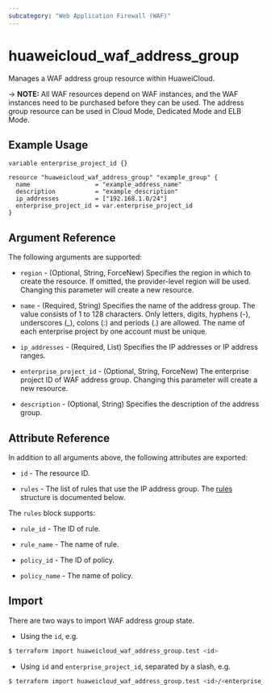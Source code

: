 ```yaml
---
subcategory: "Web Application Firewall (WAF)"
---
```


# huaweicloud_waf_address_group

Manages a WAF address group resource within HuaweiCloud.

-> **NOTE:** All WAF resources depend on WAF instances, and the WAF instances need to be purchased before they can be
used. The address group resource can be used in Cloud Mode, Dedicated Mode and ELB Mode.

## Example Usage

```hcl
variable enterprise_project_id {}

resource "huaweicloud_waf_address_group" "example_group" {
  name                  = "example_address_name"
  description           = "example_description"
  ip_addresses          = ["192.168.1.0/24"]
  enterprise_project_id = var.enterprise_project_id
}
```

## Argument Reference

The following arguments are supported:

* `region` - (Optional, String, ForceNew) Specifies the region in which to create the resource.
  If omitted, the provider-level region will be used. Changing this parameter will create a new resource.

* `name` - (Required, String) Specifies the name of the address group. The value consists of 1 to 128 characters.
  Only letters, digits, hyphens (-), underscores (_), colons (:) and periods (.) are allowed.
  The name of each enterprise project by one account must be unique.

* `ip_addresses` - (Required, List) Specifies the IP addresses or IP address ranges.

* `enterprise_project_id` - (Optional, String, ForceNew) The enterprise project ID of WAF address group.
  Changing this parameter will create a new resource.

* `description` - (Optional, String) Specifies the description of the address group.

## Attribute Reference

In addition to all arguments above, the following attributes are exported:

* `id` - The resource ID.

* `rules` - The list of rules that use the IP address group.
  The [rules](#AddressGroup_rules) structure is documented below.

<a name="AddressGroup_rules"></a>
The `rules` block supports:

* `rule_id` - The ID of rule.

* `rule_name` - The name of rule.

* `policy_id` - The ID of policy.

* `policy_name` - The name of policy.

## Import

There are two ways to import WAF address group state.

* Using the `id`, e.g.

```bash
$ terraform import huaweicloud_waf_address_group.test <id>
```

* Using `id` and `enterprise_project_id`, separated by a slash, e.g.

```bash
$ terraform import huaweicloud_waf_address_group.test <id>/<enterprise_project_id>
```
